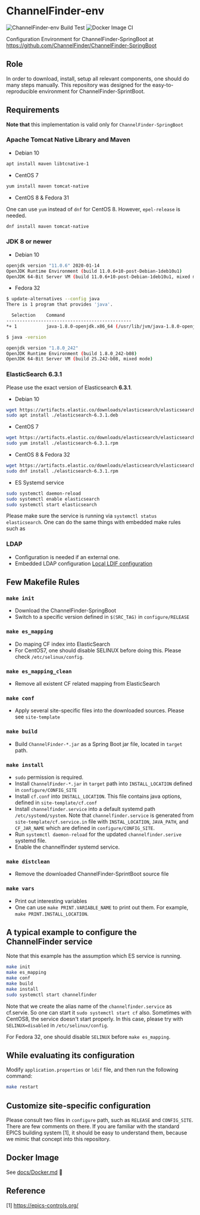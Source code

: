 # ChannelFinder-env

![ChannelFinder-env Build Test](https://github.com/ChannelFinder/ChannelFinder-env/workflows/ChannelFinder-env%20Build%20Test/badge.svg)
![Docker Image CI](https://github.com/ChannelFinder/ChannelFinder-env/workflows/Docker%20Image%20CI/badge.svg)

Configuration Environment for ChannelFinder-SpringBoot at <https://github.com/ChannelFinder/ChannelFinder-SpringBoot>

## Role

In order to download, install, setup all relevant components, one should do many steps manually. This repository was designed for the easy-to-reproducible environment for ChannelFinder-SprintBoot.

## Requirements

**Note that** this implementation is valid only for `ChannelFinder-SpringBoot`

### Apache Tomcat Native Library and Maven

* Debian 10

```bash
apt install maven libtcnative-1
```

* CentOS 7

```bash
yum install maven tomcat-native
```

* CentOS 8 \& Fedora 31

One can use `yum` instead of `dnf` for CentOS 8. However, `epel-release` is needed.

```bash
dnf install maven tomcat-native
```

### JDK 8 or newer

* Debian 10

```bash
openjdk version "11.0.6" 2020-01-14
OpenJDK Runtime Environment (build 11.0.6+10-post-Debian-1deb10u1)
OpenJDK 64-Bit Server VM (build 11.0.6+10-post-Debian-1deb10u1, mixed mode, sharing)
```

* Fedora 32

```bash
$ update-alternatives --config java
There is 1 program that provides 'java'.

  Selection    Command
-----------------------------------------------
*+ 1           java-1.8.0-openjdk.x86_64 (/usr/lib/jvm/java-1.8.0-openjdk-1.8.0.242.b08-1.fc32.x86_64/jre/bin/java)

$ java -version

openjdk version "1.8.0_242"
OpenJDK Runtime Environment (build 1.8.0_242-b08)
OpenJDK 64-Bit Server VM (build 25.242-b08, mixed mode)
```

### ElasticSearch 6.3.1

Please use the exact version of Elasticsearch **6.3.1**.

* Debian 10

```bash
wget https://artifacts.elastic.co/downloads/elasticsearch/elasticsearch-6.3.1.deb
sudo apt install ./elasticsearch-6.3.1.deb
```

* CentOS 7

```bash
wget https://artifacts.elastic.co/downloads/elasticsearch/elasticsearch-6.3.1.rpm
sudo yum install ./elasticsearch-6.3.1.rpm
```

* CentOS 8 & Fedora 32

```bash
wget https://artifacts.elastic.co/downloads/elasticsearch/elasticsearch-6.3.1.rpm
sudo dnf install ./elasticsearch-6.3.1.rpm
```

* ES Systemd service

```bash
sudo systemctl daemon-reload
sudo systemctl enable elasticsearch
sudo systemctl start elasticsearch
```

Please make sure the service is running via `systemctl status elasticsearch`. One can do the same things with embedded make rules such as

### LDAP

* Configuration is needed if an external one.
* Embedded LDAP configuration [Local LDIF configuration](site-template/LDIF_CONFIG.md)

## Few Makefile Rules

### `make init`

* Download the ChannelFinder-SpringBoot
* Switch to a specific version defined in `$(SRC_TAG)` in `configure/RELEASE`

### `make es_mapping`

* Do maping CF index into ElasticSearch
* For CentOS7, one should disable SELINUX before doing this. Please check `/etc/selinux/config`.

### `make es_mapping_clean`

* Remove all existent CF related mapping from ElasticSearch

### `make conf`

* Apply several site-specific files into the downloaded sources. Please see `site-template`

### `make build`

* Build `ChannelFinder-*.jar` as a Spring Boot jar file, located in `target` path.

### `make install`

* `sudo` permission is required.
* Install `ChannelFinder-*.jar` in `target` path into `INSTALL_LOCATION` defined in `configure/CONFIG_SITE`
* Install `cf.conf` into `INSTALL_LOCATION`. This file contains java options, defined in `site-template/cf.conf`
* Install `channelfinder.service` into a default systemd path `/etc/systemd/system`. Note that `channelfinder.service` is generated from `site-template/cf.service.in` file with `INSTAL_LOCATION`, `JAVA_PATH`, and `CF_JAR_NAME` which are defined in `configure/CONFIG_SITE`.
* Run `systemctl daemon-reload` for the updated `channelfinder.serive` systemd file.
* Enable the channelfinder systemd service.

### `make distclean`

* Remove the downloaded ChannelFinder-SprintBoot source file

### `make vars`

* Print out interesting variables
* One can use `make PRINT.VARIABLE_NAME` to print out them. For example,  `make PRINT.INSTALL_LOCATION`.

## A typical example to configure the ChannelFinder service

Note that this example has the assumption which ES service is running.

```bash
make init
make es_mapping
make conf
make build
make install
sudo systemctl start channelfinder
```

Note that we create the alias name of the `channelfinder.service` as cf.servie. So one can start it `sudo systemctl start cf` also. Sometimes with CentOS8, the service doesn't start properly. In this case, please try with `SELINUX=disabled` in `/etc/selinux/config`.

For Fedora 32, one should disable `SELINUX` before `make es_mapping`.

## While evaluating its configuration

Modify `application.properties` or `ldif` file, and then run the following command:

```bash
make restart
```

## Customize site-specific configuration

Please consult two files in `configure` path, such as `RELEASE` and `CONFIG_SITE`. There are few comments on there. If you are familiar with the standard EPICS building system [1], it should be easy to understand them, because we mimic that concept into this repository.

## Docker Image

See [docs/Docker.md](docs/Docker.md) :whale:

## Reference

[1] <https://epics-controls.org/>
